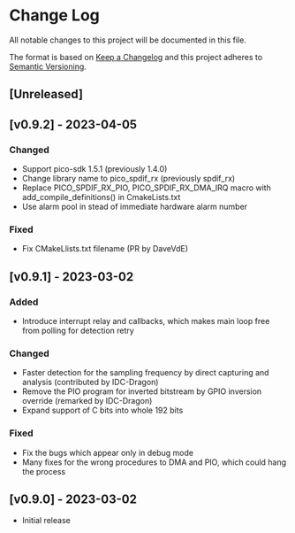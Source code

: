 # Change Log
All notable changes to this project will be documented in this file.

The format is based on [Keep a Changelog](http://keepachangelog.com/)
and this project adheres to [Semantic Versioning](http://semver.org/).

## [Unreleased]

## [v0.9.2] - 2023-04-05
### Changed
* Support pico-sdk 1.5.1 (previously 1.4.0)
* Change library name to pico_spdif_rx (previously spdif_rx)
* Replace PICO_SPDIF_RX_PIO, PICO_SPDIF_RX_DMA_IRQ macro with add_compile_definitions() in CmakeLists.txt
* Use alarm pool in stead of immediate hardware alarm number

### Fixed
* Fix CMakeLlists.txt filename (PR by DaveVdE)

## [v0.9.1] - 2023-03-02
### Added
* Introduce interrupt relay and callbacks, which makes main loop free from polling for detection retry

### Changed
* Faster detection for the sampling frequency by direct capturing and analysis (contributed by IDC-Dragon)
* Remove the PIO program for inverted bitstream by GPIO inversion override (remarked by IDC-Dragon)
* Expand support of C bits into whole 192 bits

### Fixed
* Fix the bugs which appear only in debug mode
* Many fixes for the wrong procedures to DMA and PIO, which could hang the process


## [v0.9.0] - 2023-03-02
* Initial release